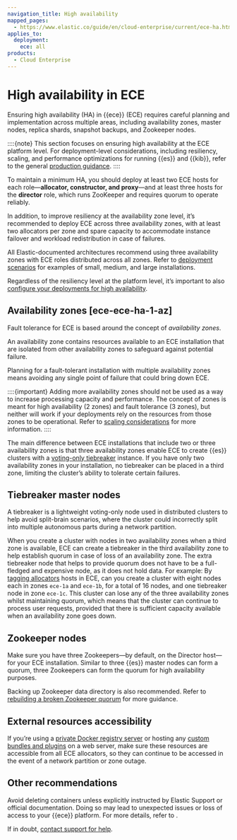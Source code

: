 ```yaml
---
navigation_title: High availability
mapped_pages:
  - https://www.elastic.co/guide/en/cloud-enterprise/current/ece-ha.html
applies_to:
  deployment:
    ece: all
products:
  - Cloud Enterprise
---
```


# High availability in ECE

Ensuring high availability (HA) in {{ece}} (ECE) requires careful planning and implementation across multiple areas, including availability zones, master nodes, replica shards, snapshot backups, and Zookeeper nodes.

::::{note}
This section focuses on ensuring high availability at the ECE platform level. For deployment-level considerations, including resiliency, scaling, and performance optimizations for running {{es}} and {{kib}}, refer to the general [production guidance](/deploy-manage/production-guidance.md).
::::

To maintain a minimum HA, you should deploy at least two ECE hosts for each role—**allocator, constructor, and proxy**—and at least three hosts for the **director** role, which runs ZooKeeper and requires quorum to operate reliably.

In addition, to improve resiliency at the availability zone level, it’s recommended to deploy ECE across three availability zones, with at least two allocators per zone and spare capacity to accommodate instance failover and workload redistribution in case of failures.

All Elastic-documented architectures recommend using three availability zones with ECE roles distributed across all zones. Refer to [deployment scenarios](./identify-deployment-scenario.md) for examples of small, medium, and large installations.

Regardless of the resiliency level at the platform level, it’s important to also [configure your deployments for high availability](/deploy-manage/production-guidance/availability-and-resilience/resilience-in-ech.md).

## Availability zones [ece-ece-ha-1-az]

Fault tolerance for ECE is based around the concept of *availability zones*.

An availability zone contains resources available to an ECE installation that are isolated from other availability zones to safeguard against potential failure.

Planning for a fault-tolerant installation with multiple availability zones means avoiding any single point of failure that could bring down ECE.

::::{important}
Adding more availability zones should not be used as a way to increase processing capacity and performance. The concept of zones is meant for high availability (2 zones) and fault tolerance (3 zones), but neither will work if your deployments rely on the resources from those zones to be operational. Refer to [scaling considerations](/deploy-manage/production-guidance/scaling-considerations.md#scaling-and-fault-tolerance) for more information.
::::

The main difference between ECE installations that include two or three availability zones is that three availability zones enable ECE to create {{es}} clusters with a [voting-only tiebreaker](/deploy-manage/distributed-architecture/clusters-nodes-shards/node-roles.md#voting-only-node) instance. If you have only two availability zones in your installation, no tiebreaker can be placed in a third zone, limiting the cluster’s ability to tolerate certain failures.

## Tiebreaker master nodes

A tiebreaker is a lightweight voting-only node used in distributed clusters to help avoid split-brain scenarios, where the cluster could incorrectly split into multiple autonomous parts during a network partition.

When you create a cluster with nodes in two availability zones when a third zone is available, ECE can create a tiebreaker in the third availability zone to help establish quorum in case of loss of an availability zone. The extra tiebreaker node that helps to provide quorum does not have to be a full-fledged and expensive node, as it does not hold data. For example: By [tagging allocators](./ece-configuring-ece-tag-allocators.md) hosts in ECE, can you create a cluster with eight nodes each in zones `ece-1a` and `ece-1b`, for a total of 16 nodes, and one tiebreaker node in zone `ece-1c`. This cluster can lose any of the three availability zones whilst maintaining quorum, which means that the cluster can continue to process user requests, provided that there is sufficient capacity available when an availability zone goes down.

## Zookeeper nodes

Make sure you have three Zookeepers—by default, on the Director host—for your ECE installation. Similar to three {{es}} master nodes can form a quorum, three Zookeepers can form the quorum for high availability purposes.

Backing up Zookeeper data directory is also recommended. Refer to [rebuilding a broken Zookeeper quorum](../../../troubleshoot/deployments/cloud-enterprise/rebuilding-broken-zookeeper-quorum.md) for more guidance.

## External resources accessibility

If you’re using a [private Docker registry server](ece-install-offline-with-registry.md) or hosting any [custom bundles and plugins](../../../solutions/search/full-text/search-with-synonyms.md) on a web server, make sure these resources are accessible from all ECE allocators, so they can continue to be accessed in the event of a network partition or zone outage.

## Other recommendations

Avoid deleting containers unless explicitly instructed by Elastic Support or official documentation. Doing so may lead to unexpected issues or loss of access to your {{ece}} platform. For more details, refer to [](/troubleshoot/deployments/cloud-enterprise/troubleshooting-container-engines.md).

If in doubt, [contact support for help](/troubleshoot/index.md#contact-us).
